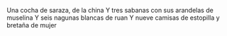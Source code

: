 Una cocha de saraza, de la china
Y tres sabanas con sus arandelas de muselina
Y seis nagunas blancas de ruan
Y nueve camisas de estopilla y bretaña de mujer